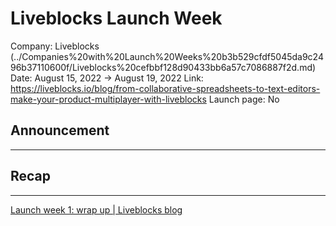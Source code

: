 # Liveblocks Launch Week

Company: Liveblocks (../Companies%20with%20Launch%20Weeks%20b3b529cfdf5045da9c2496b37110600f/Liveblocks%20cefbbf128d90433bb6a57c7086887f2d.md)
Date: August 15, 2022 → August 19, 2022
Link: https://liveblocks.io/blog/from-collaborative-spreadsheets-to-text-editors-make-your-product-multiplayer-with-liveblocks
Launch page: No

## Announcement

---

## Recap

---

[Launch week 1: wrap up | Liveblocks blog](https://liveblocks.io/blog/from-collaborative-spreadsheets-to-text-editors-make-your-product-multiplayer-with-liveblocks)